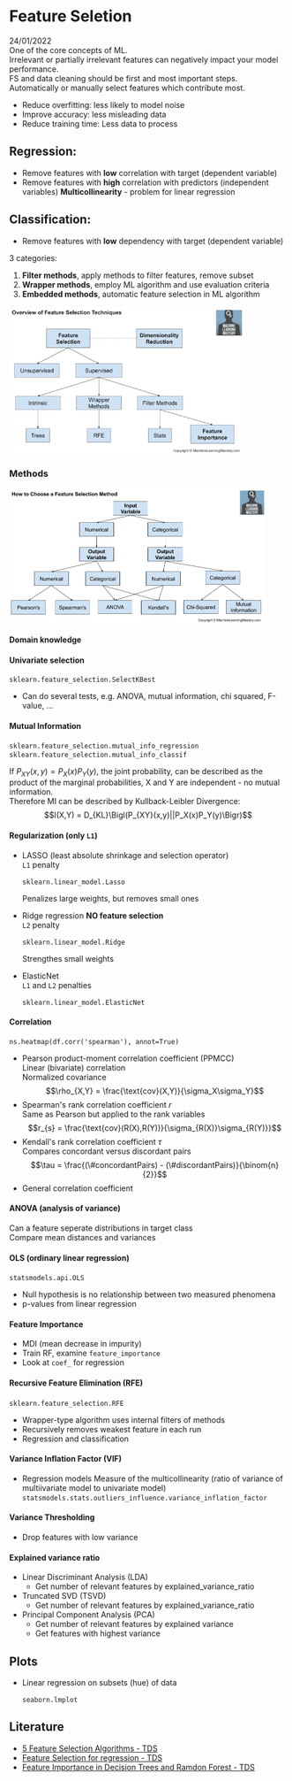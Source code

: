 # Feature Seletion
24/01/2022    
One of the core concepts of ML.     
Irrelevant or partially irrelevant features can negatively impact your model performance.    
FS and data cleaning should be first and most important steps.    
Automatically or manually select features which contribute most.

* Reduce overfitting: less likely to model noise
* Improve accuracy: less misleading data
* Reduce training time: Less data to process

## Regression:
* Remove features with **low** correlation with target (dependent variable)
* Remove features with **high** correlation with predictors (independent variables)
  **Multicollinearity** - problem for linear regression
## Classification:
* Remove features with **low** dependency with target (dependent variable)

3 categories:    

1) **Filter methods**, apply methods to filter features, remove subset
2) **Wrapper methods**, employ ML algorithm and use evaluation criteria
3) **Embedded methods**, automatic feature selection in ML algorithm

<img src="./Overview-of-Feature-Selection-Techniques3.png" alt="FeatureSelectionMethods" style="zoom: 67%;" />

### Methods

<img src="./How-to-Choose-Feature-Selection-Methods-For-Machine-Learning.webp" alt="Univariate selection" style="zoom:50%;" />

#### **Domain knowledge**

#### **Univariate selection**

```{python}
sklearn.feature_selection.SelectKBest
```

* Can do several tests, e.g. ANOVA, mutual information, chi squared, F-value, ...  

#### **Mutual Information**    

```{python}
sklearn.feature_selection.mutual_info_regression
sklearn.feature_selection.mutual_info_classif
```

If $P_{XY}(x,y) = P_X(x)P_Y(y)$, the joint probability, can be described as the product of the marginal probabilities, X and Y are independent - no mutual information.     
Therefore MI can be described by Kullback-Leibler Divergence:
$$I(X,Y) = D_{KL}\Bigl(P_{XY}(x,y)||P_X(x)P_Y(y)\Bigr)$$

#### **Regularization** (only `L1`)

* LASSO (least absolute shrinkage and selection operator)    
  `L1` penalty    

  ```{python}
  sklearn.linear_model.Lasso
  ```

  Penalizes large weights, but removes small ones

* Ridge regression **NO feature selection**   
  `L2` penalty    

  ```{python}
  sklearn.linear_model.Ridge
  ```

  Strengthes small weights

* ElasticNet    
  `L1` and `L2` penalties    

  ```{python}
  sklearn.linear_model.ElasticNet
  ```

  

#### **Correlation**    

```{python}
ns.heatmap(df.corr('spearman'), annot=True)
```

* Pearson product-moment correlation coefficient (PPMCC)    
    Linear (bivariate) correlation    
    Normalized covariance
    $$\rho_{X,Y} = \frac{\text{cov}(X,Y)}{\sigma_X\sigma_Y}$$
* Spearman's rank correlation coefficient $r$    
    Same as Pearson but applied to the rank variables
    $$r_{s} = \frac{\text{cov}(R(X),R(Y))}{\sigma_{R(X)}\sigma_{R(Y)}}$$
* Kendall's rank correlation coefficient $\tau$    
    Compares concordant versus discordant pairs
    $$\tau = \frac{(\#concordantPairs) - (\#discordantPairs)}{\binom{n}{2}}$$
* General correlation coefficient

#### **ANOVA (analysis of variance)**    

Can a feature seperate distributions in target class    
Compare mean distances and variances

#### **OLS (ordinary linear regression)**    

```statsmodels.api.OLS```
* Null hypothesis is no relationship between two measured phenomena
* p-values from linear regression

#### **Feature Importance**

* MDI (mean decrease in impurity)
* Train RF, examine `feature_importance`
* Look at `coef_` for regression

#### **Recursive Feature Elimination (RFE)**    

```sklearn.feature_selection.RFE```
* Wrapper-type algorithm uses internal filters of methods 
* Recursively removes weakest feature in each run
* Regression and classification

#### **Variance Inflation Factor (VIF)**

* Regression models
Measure of the multicollinearity (ratio of variance of multiivariate model to univariate model)
```statsmodels.stats.outliers_influence.variance_inflation_factor```

#### **Variance Thresholding**     

* Drop features with low variance

#### **Explained variance ratio**

* Linear Discriminant Analysis (LDA)    
    * Get number of relevant features by explained_variance_ratio
* Truncated SVD (TSVD)
    * Get number of relevant features by explained_variance_ratio
* Principal Component Analysis (PCA)
    * Get number of relevant features by explained variance
    * Get features with highest variance

## Plots
* Linear regression on subsets (hue) of data    
  ```{python}
  seaborn.lmplot
  ```

  

## Literature
* [5 Feature Selection Algorithms - TDS](https://towardsdatascience.com/the-5-feature-selection-algorithms-every-data-scientist-need-to-know-3a6b566efd2)
* [Feature Selection for regression - TDS](https://towardsdatascience.com/feature-selection-with-pandas-e3690ad8504b)
* [Feature Importance in Decision Trees and Ramdon Forest - TDS](https://towardsdatascience.com/the-mathematics-of-decision-trees-random-forest-and-feature-importance-in-scikit-learn-and-spark-f2861df67e3)